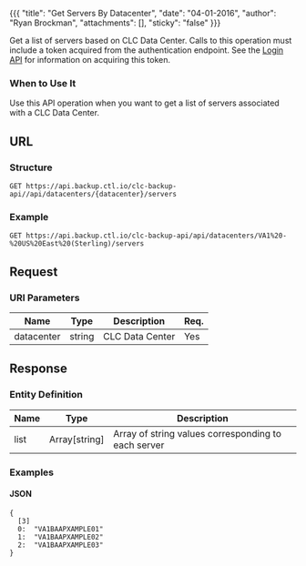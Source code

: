 {{{
  "title": "Get Servers By Datacenter",
  "date": "04-01-2016",
  "author": "Ryan Brockman",
  "attachments": [],
  "sticky": "false"
}}}

Get a list of servers based on CLC Data Center. Calls to this operation must include a token acquired from the authentication endpoint. See the [Login API](../Authentication/login.md) for information on acquiring this token.

### When to Use It

Use this API operation when you want to get a list of servers associated with a CLC Data Center.

## URL

### Structure

    GET https://api.backup.ctl.io/clc-backup-api//api/datacenters/{datacenter}/servers

### Example

    GET https://api.backup.ctl.io/clc-backup-api/api/datacenters/VA1%20-%20US%20East%20(Sterling)/servers

## Request

### URI Parameters

| Name | Type | Description | Req. |
| --- | --- | --- | --- |
| datacenter | string | CLC Data Center | Yes |


## Response

### Entity Definition

| Name | Type | Description |
| --- | --- | --- |
| list | Array[string] | Array of string values corresponding to each server |


### Examples

#### JSON

    {
      [3]
      0:  "VA1BAAPXAMPLE01"
      1:  "VA1BAAPXAMPLE02"
      2:  "VA1BAAPXAMPLE03"
    }
